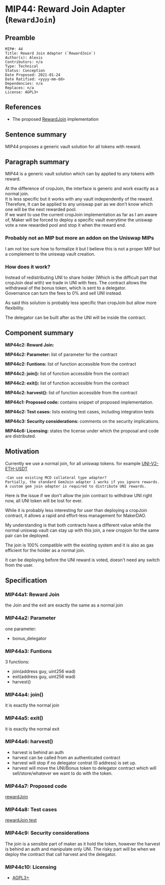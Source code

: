 # MIP44: Reward Join Adapter (`RewardJoin`)

## Preamble

```
MIP#: 44
Title: Reward Join Adapter (`RewardJoin`)
Author(s): Alexis
Contributors: n/a
Type: Technical
Status: Conception
Date Proposed: 2021-01-24
Date Ratified: <yyyy-mm-dd>
Dependencies: n/a
Replaces: n/a
License: AGPL3+
```

## References

- The proposed [RewardJoin](https://github.com/alexisgayte/dss-reward-join) implementation

## Sentence summary

MIP44 proposes a generic vault solution for all tokens with reward.

## Paragraph summary

MIP44 is a generic vault solution which can by applied to any tokens with reward.

At the difference of cropJoin, the interface is generic and work exactly as a normal join.  
It is less specific but it works with any vault independently of the reward.
Therefore, It can be applied to any uniswap pair as we don't know which one will be the next rewarded pool.  
If we want to use the current cropJoin implementation as far as I am aware of, Maker will be forced to deploy a specific vault everytime the uniswap vote a new rewarded pool and stop it when the reward end.

### Probably not an MIP but more an addon on the Uniswap MIPs
I am not too sure how to formalize it but I believe this is not a proper MIP but a complement to the uniswap vault creation.

### How does it work?

Instead of redistributing UNI to share holder (Which is the difficult part that cropJoin deal with) we trade in UNI with fees. 
The contract allows the withdrawal of the bonus token, which is sent to a delegator.  
Governance can turn the fees to 0% and sell UNI instead.

As said this solution is probably less specific than cropJoin but allow more flexibility.

The delegator can be built after as the UNI will be inside the contract.

## Component summary

**MIP44c2: Reward Join:**

**MIP44c2: Parameter:** list of parameter for the contract

**MIP44c2: Funtions:** list of function accessible from the contract

**MIP44c2: join():** list of function accessible from the contract

**MIP44c2: exit():** list of function accessible from the contract

**MIP44c2: harvest():** list of function accessible from the contract

**MIP44c1: Proposed code:** contains snippet of proposed implementation.

**MIP44c2: Test cases:** lists existing test cases, including integration tests

**MIP44c3: Security considerations:** comments on the security implications.

**MIP44c6: Licensing:** states the license under which the proposal and code are distributed.

## Motivation

Currently we use a normal join, for all uniswap tokens. for example [UNI-V2-ETH-USDT](https://forum.makerdao.com/t/uni-v2-eth-usdt-erc20-token-smart-contract-technical-assessment/6231) 

```
-Can use existing MCD collateral type adapter?
Partially, the standard GemJoin adapter 1 works if you ignore rewards. A custom gem join adapter is required to distribute UNI rewards.
```

Here is the issue if we don't allow the join contract to withdraw UNI right now, all UNI token will be lost for ever.

While it is probably less interesting for user than deploying a cropJoin contract, it allows a rapid and effort-less management for MakerDAO.

My understanding is that both contracts have a different value while the normal uniswap vault can stay up with this join, a new cropjoin for the same pair can be deployed.

The join is 100% compatible with the existing system and it is also as gas efficient for the holder as a normal join.

It can be deploying before the UNI reward is voted, doesn't need any switch from the user.

## Specification

### MIP44a1: Reward Join

the Join and the exit are exactly the same as a normal join

### MIP44a2: Parameter
one parameter:
 - bonus_delegator
 
### MIP44a3: Funtions

3 functions:
 - join(address guy, uint256 wad) 
 - exit(address guy, uint256 wad)
 - harvest()

### MIP44a4: join()

it is exactly the normal join

### MIP44a5: exit()

it is exactly the normal exit

### MIP44a6: harvest()

 * harvest is behind an auth
 * harvest can be called from an authenticated contract
 * harvest will stop if no delegator contrat (0 address) is set up.
 * harvest will move the UNI/Bonus token to delegator contract which will sell/store/whatever we want to do with the token.

### MIP44a7: Proposed code

[rewardJoin](https://github.com/alexisgayte/dss-reward-join/blob/main/src/RewardJoin.sol)

### MIP44a8: Test cases

[rewardJoin test](https://github.com/alexisgayte/dss-reward-join/blob/main/src/RewardJoin.t.sol)

### MIP44c9: Security considerations

The join is a sensible part of maker as it hold the token, however the harvest is behind an auth and manipulate only UNI.
The risky part will be when we deploy the contract that call harvest and the delegator.

### MIP44c10: Licensing
   - [AGPL3+](https://www.gnu.org/licenses/agpl-3.0.en.html)
